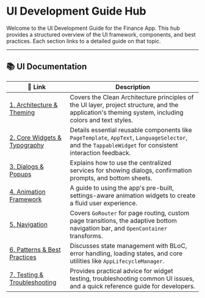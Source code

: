 # UI Development Guide Hub

Welcome to the UI Development Guide for the Finance App. This hub provides a structured overview of the UI framework, components, and best practices. Each section links to a detailed guide on that topic.

---

## 📚 UI Documentation

| 🔗 Link | Description |
|---|---|
| [1. Architecture & Theming](1_architecture_and_theming.md) | Covers the Clean Architecture principles of the UI layer, project structure, and the application's theming system, including colors and text styles. |
| [2. Core Widgets & Typography](2_core_widgets.md) | Details essential reusable components like `PageTemplate`, `AppText`, `LanguageSelector`, and the `TappableWidget` for consistent interaction feedback. |
| [3. Dialogs & Popups](3_dialogs_and_popups.md) | Explains how to use the centralized services for showing dialogs, confirmation prompts, and bottom sheets. |
| [4. Animation Framework](4_animation_framework.md) | A guide to using the app's pre-built, settings-aware animation widgets to create a fluid user experience. |
| [5. Navigation](5_navigation.md) | Covers `GoRouter` for page routing, custom page transitions, the adaptive bottom navigation bar, and `OpenContainer` transforms. |
| [6. Patterns & Best Practices](6_patterns_and_best_practices.md) | Discusses state management with BLoC, error handling, loading states, and core utilities like `AppLifecycleManager`. |
| [7. Testing & Troubleshooting](7_testing_and_troubleshooting.md) | Provides practical advice for widget testing, troubleshooting common UI issues, and a quick reference guide for developers. | 